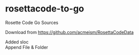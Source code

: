 # rosettacode-to-go
Rosette Code Go Sources

Download from https://github.com/acmeism/RosettaCodeData  
  
Added sloc  
Append File & Folder  